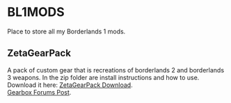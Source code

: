 # BL1MODS
Place to store all my Borderlands 1 mods.

## ZetaGearPack
A pack of custom gear that is recreations of borderlands 2 and borderlands 3 weapons. In the zip folder are install instructions and how to use. <br>
Download it here:
[ZetaGearPack Download](https://github.com/ZetaDaemon/BL1MODS/raw/main/ZetaGearPack/ZetaGear_V1.1.zip). <br>
[Gearbox Forums Post](https://forums.gearboxsoftware.com/t/zetas-custom-gear-pack/4559966).
